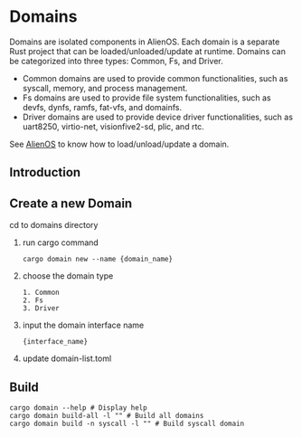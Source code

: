 # Domains

Domains are isolated components in AlienOS. Each domain is a separate Rust project that can be loaded/unloaded/update at runtime. 
Domains can be categorized into three types: Common, Fs, and Driver. 

- Common domains are used to provide common functionalities, such as syscall, memory, and process management. 
- Fs domains are used to provide file system functionalities, such as devfs, dynfs, ramfs, fat-vfs, and domainfs. 
- Driver domains are used to provide device driver functionalities, such as uart8250, virtio-net, visionfive2-sd, plic, and rtc.


See [AlienOS](https://github.com/Godones/Alien/tree/isolation) to know how to load/unload/update a domain.

## Introduction


## Create a new Domain

cd to domains directory

1. run cargo command

   ```
   cargo domain new --name {domain_name}
   ```

2. choose the domain type

   ```
   1. Common
   2. Fs
   3. Driver
   ```
3. input the domain interface name

   ```
   {interface_name}
   ```

4. update domain-list.toml


## Build
```
cargo domain --help # Display help
cargo domain build-all -l "" # Build all domains
cargo domain build -n syscall -l "" # Build syscall domain
```

